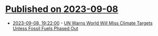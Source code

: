 # [Published on 2023-09-08](index.md)

* [2023-09-08, 19:22:00](https://news.slashdot.org/story/23/09/08/1853213/un-warns-world-will-miss-climate-targets-unless-fossil-fuels-phased-out?utm_source=rss1.0mainlinkanon&utm_medium=feed) - [UN Warns World Will Miss Climate Targets Unless Fossil Fuels Phased Out](https://news.slashdot.org/story/23/09/08/1853213/un-warns-world-will-miss-climate-targets-unless-fossil-fuels-phased-out?utm_source=rss1.0mainlinkanon&utm_medium=feed)
